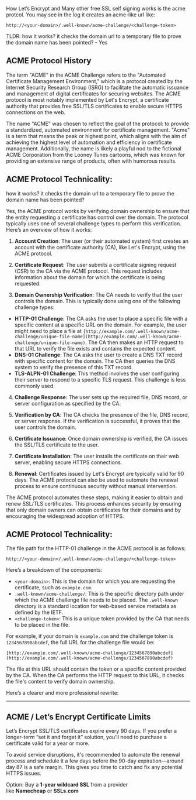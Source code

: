 How Let’s Encrypt and Many other free SSL self signing works is the acme protcol. You may see in the log it creates an acme-like url like:  
```
http://<your-domain>/.well-known/acme-challenge/<challenge-token>
```

TLDR: how it works? it checks the domain url to a temporary file to prove the domain name has been pointed? - Yes
## ACME Protocol History

The term "ACME" in the ACME Challenge refers to the "Automated Certificate Management Environment," which is a protocol created by the Internet Security Research Group (ISRG) to facilitate the automatic issuance and management of digital certificates for securing websites. The ACME protocol is most notably implemented by Let's Encrypt, a certificate authority that provides free SSL/TLS certificates to enable secure HTTPS connections on the web.


The name "ACME" was chosen to reflect the goal of the protocol: to provide a standardized, automated environment for certificate management. "Acme" is a term that means the peak or highest point, which aligns with the aim of achieving the highest level of automation and efficiency in certificate management. Additionally, the name is likely a playful nod to the fictional ACME Corporation from the Looney Tunes cartoons, which was known for providing an extensive range of products, often with humorous results.

## ACME Protocol Technicality:

how it works? it checks the domain url to a temporary file to prove the domain name has been pointed?

Yes, the ACME protocol works by verifying domain ownership to ensure that the entity requesting a certificate has control over the domain. The protocol typically uses one of several challenge types to perform this verification. Here’s an overview of how it works:  
  
1. **Account Creation**: The user (or their automated system) first creates an account with the certificate authority (CA), like Let's Encrypt, using the ACME protocol.  
  
2. **Certificate Request**: The user submits a certificate signing request (CSR) to the CA via the ACME protocol. This request includes information about the domain for which the certificate is being requested.  
  
3. **Domain Ownership Verification**: The CA needs to verify that the user controls the domain. This is typically done using one of the following challenge types:  
- **HTTP-01 Challenge**: The CA asks the user to place a specific file with a specific content at a specific URL on the domain. For example, the user might need to place a file at `[http://example.com/.well-known/acme-challenge/unique-file-name](http://example.com/.well-known/acme-challenge/unique-file-name)`. The CA then makes an HTTP request to that URL to verify the file exists and contains the expected content.  
- **DNS-01 Challenge**: The CA asks the user to create a DNS TXT record with specific content for the domain. The CA then queries the DNS system to verify the presence of this TXT record.  
- **TLS-ALPN-01 Challenge**: This method involves the user configuring their server to respond to a specific TLS request. This challenge is less commonly used.  
  
4. **Challenge Response**: The user sets up the required file, DNS record, or server configuration as specified by the CA.  
  
5. **Verification by CA**: The CA checks the presence of the file, DNS record, or server response. If the verification is successful, it proves that the user controls the domain.  
  
6. **Certificate Issuance**: Once domain ownership is verified, the CA issues the SSL/TLS certificate to the user.  
  
7. **Certificate Installation**: The user installs the certificate on their web server, enabling secure HTTPS connections.  
  
8. **Renewal**: Certificates issued by Let's Encrypt are typically valid for 90 days. The ACME protocol can also be used to automate the renewal process to ensure continuous security without manual intervention.  
  
The ACME protocol automates these steps, making it easier to obtain and renew SSL/TLS certificates. This process enhances security by ensuring that only domain owners can obtain certificates for their domains and by encouraging the widespread adoption of HTTPS.  

  

## ACME Protocol Technicality:

The file path for the HTTP-01 challenge in the ACME protocol is as follows:  
  
```  
http://<your-domain>/.well-known/acme-challenge/<challenge-token>  
```  
  
Here’s a breakdown of the components:  
  
- `<your-domain>`: This is the domain for which you are requesting the certificate, such as `example.com`.  
- `.well-known/acme-challenge/`: This is the specific directory path under which the ACME challenge file needs to be placed. The `.well-known` directory is a standard location for web-based service metadata as defined by the IETF.  
- `<challenge-token>`: This is a unique token provided by the CA that needs to be placed in the file.  
  
For example, if your domain is `example.com` and the challenge token is `1234567890abcdef`, the full URL for the challenge file would be:  
  
```  
[http://example.com/.well-known/acme-challenge/1234567890abcdef](http://example.com/.well-known/acme-challenge/1234567890abcdef)  
```  
  
The file at this URL should contain the token or a specific content provided by the CA. When the CA performs the HTTP request to this URL, it checks the file's content to verify domain ownership.



Here’s a clearer and more professional rewrite:

---

## ACME / Let’s Encrypt Certificate Limits

Let’s Encrypt SSL/TLS certificates expire every 90 days. If you prefer a longer-term “set it and forget it” solution, you’ll need to purchase a certificate valid for a year or more.

To avoid service disruptions, it's recommended to automate the renewal process and schedule it a few days before the 90-day expiration—around day 87 is a safe margin. This gives you time to catch and fix any potential HTTPS issues.

Option: Buy a **1-year wildcard SSL** from a provider like **Namecheap** or **SSLs.com**